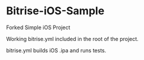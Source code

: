 # Bitrise-iOS-Sample

Forked Simple iOS Project 

Working bitrise.yml included in the root of the project.

bitrise.yml builds iOS .ipa and runs tests.

